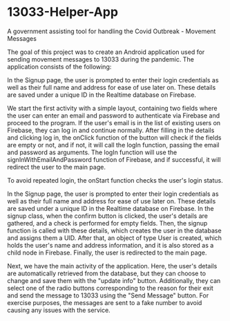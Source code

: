 # 13033-Helper-App
A government assisting tool for handling the Covid Outbreak - Movement Messages

The goal of this project was to create an Android application used for sending movement messages to 13033 during the pandemic. The application consists of the following:

In the Signup page, the user is prompted to enter their login credentials as well as their full name and address for ease of use later on. These details are saved under a unique ID in the Realtime database on Firebase.

We start the first activity with a simple layout, containing two fields where the user can enter an email and password to authenticate via Firebase and proceed to the program. If the user's email is in the list of existing users on Firebase, they can log in and continue normally. After filling in the details and clicking log in, the onClick function of the button will check if the fields are empty or not, and if not, it will call the logIn function, passing the email and password as arguments. The logIn function will use the signInWithEmailAndPassword function of Firebase, and if successful, it will redirect the user to the main page.

To avoid repeated login, the onStart function checks the user's login status.

In the Signup page, the user is prompted to enter their login credentials as well as their full name and address for ease of use later on. These details are saved under a unique ID in the Realtime database on Firebase. In the signup class, when the confirm button is clicked, the user's details are gathered, and a check is performed for empty fields. Then, the signup function is called with these details, which creates the user in the database and assigns them a UID. After that, an object of type User is created, which holds the user's name and address information, and it is also stored as a child node in Firebase. Finally, the user is redirected to the main page.

Next, we have the main activity of the application. Here, the user's details are automatically retrieved from the database, but they can choose to change and save them with the "update info" button. Additionally, they can select one of the radio buttons corresponding to the reason for their exit and send the message to 13033 using the "Send Message" button. For exercise purposes, the messages are sent to a fake number to avoid causing any issues with the service.
